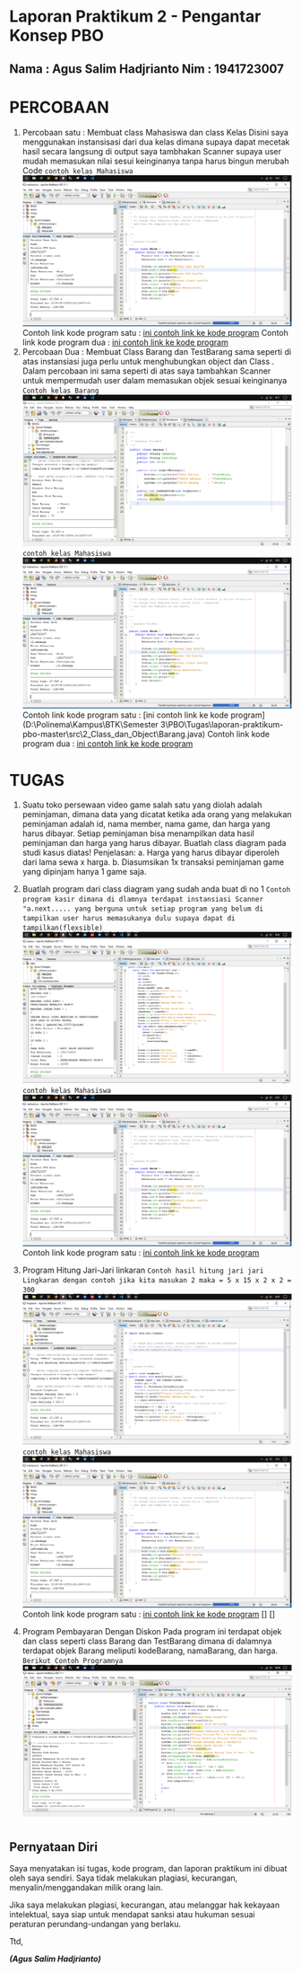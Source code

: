 # Laporan Praktikum 2 - Pengantar Konsep PBO
## Nama : Agus Salim Hadjrianto              Nim : 1941723007
# PERCOBAAN
1. Percobaan satu : Membuat class Mahasiswa dan class Kelas Disini saya menggunakan instansisasi dari dua kelas dimana supaya dapat mecetak hasil secara langsung di output saya tambhakan Scanner supaya user mudah memasukan nilai sesui keinginanya tanpa harus bingun merubah Code
`contoh kelas Mahasiswa` ![Mahasiswa](mahasiswa.PNG)
Contoh link kode program satu : [ini contoh link ke kode program](\src\2_Class_dan_Object\Mahasiswa.java)
Contoh link kode program dua : [ini contoh link ke kode program](\src\2_Class_dan_Object\Kelas.java)
2. Percobaan Dua : Membuat Class Barang dan TestBarang sama seperti di atas instansiasi juga perlu untuk menghubungkan object dan Class .
Dalam percobaan ini sama seperti di atas saya tambahkan Scanner untuk mempermudah user dalam memasukan objek sesuai keinginanya
`Contoh kelas Barang` ![Barang](BARANG.PNG)
`contoh kelas Mahasiswa` ![Mahasiswa](mahasiswa.PNG)
Contoh link kode program satu : [ini contoh link ke kode program](D:\Polinema\Kampus\BTK\Semester 3\PBO\Tugas\laporan-praktikum-pbo-master\\src\2_Class_dan_Object\Barang.java)
Contoh link kode program dua : [ini contoh link ke kode program](\src\2_Class_dan_Object\TestBarang.java)
# TUGAS
1. Suatu toko persewaan video game salah satu yang diolah adalah peminjaman, dimana
data yang dicatat ketika ada orang yang melakukan peminjaman adalah id, nama 
member, nama game, dan harga yang harus dibayar. Setiap peminjaman bisa 
menampilkan data hasil peminjaman dan harga yang harus dibayar. Buatlah class 
diagram pada studi kasus diatas!
Penjelasan:
a. Harga yang harus dibayar diperoleh dari lama sewa x harga.
b. Diasumsikan 1x transaksi peminjaman game yang dipinjam hanya 1 game saja.
2. Buatlah program dari class diagram yang sudah anda buat di no 1
`Contoh program kasir dimana di dlamnya terdapat instansiasi Scanner "a.next..... yang berguna untuk setiap program yang belum di tampilkan user harus memasukanya dulu supaya dapat di tampilkan(flexsible)`
![Hasil Program Pembayaran](KASIR.PNG)
`contoh kelas Mahasiswa` ![Mahasiswa](mahasiswa.PNG)
Contoh link kode program satu : [ini contoh link ke kode program](\src\2_Class_dan_Object\Kasir.java)

3. Program Hitung Jari-Jari linkaran
`Contoh hasil hitung jari jari Lingkaran dengan contoh jika kita masukan 2 maka = 5 x 15 x 2 x 2 = 300 `
![Contoh Gambarnya](LINGKARAN.PNG)
`contoh kelas Mahasiswa` ![Mahasiswa](mahasiswa.PNG)
Contoh link kode program satu : [ini contoh link ke kode program](\src\2_Class_dan_Object\Lingkaran.java)
[]                                                   []
4. Program Pembayaran Dengan Diskon 
Pada program ini terdapat objek dan class seperti class Barang dan TestBarang dimana di dalamnya terdapat objek Barang meliputi kodeBarang, namaBarang, dan harga.
`Berikut Contoh Programnya` ![Contoh Program Diskon](DISKON.PNG)

#

## Pernyataan Diri

Saya menyatakan isi tugas, kode program, dan laporan praktikum ini dibuat oleh saya sendiri. Saya tidak melakukan plagiasi, kecurangan, menyalin/menggandakan milik orang lain.

Jika saya melakukan plagiasi, kecurangan, atau melanggar hak kekayaan intelektual, saya siap untuk mendapat sanksi atau hukuman sesuai peraturan perundang-undangan yang berlaku.

Ttd,

***(Agus Salim Hadjrianto)***
